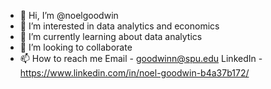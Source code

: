 - 👋 Hi, I’m @noelgoodwin
- 👀 I’m interested in data analytics and economics
- 🌱 I’m currently learning about data analytics
- 💞️ I’m looking to collaborate
- 📫 How to reach me Email - goodwinn@spu.edu LinkedIn - https://www.linkedin.com/in/noel-goodwin-b4a37b172/

<!---
noelgoodwin/noelgoodwin is a ✨ special ✨ repository because its `README.md` (this file) appears on your GitHub profile.
You can click the Preview link to take a look at your changes.
--->
